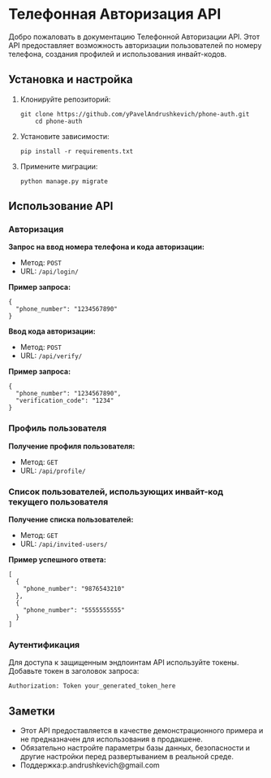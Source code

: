 <h1>Телефонная Авторизация API</h1>

<p>Добро пожаловать в документацию Телефонной Авторизации API. Этот API предоставляет возможность авторизации пользователей по номеру телефона, создания профилей и использования инвайт-кодов.</p>

<h2>Установка и настройка</h2>

<ol>
  <li>Клонируйте репозиторий:
    <pre><code>git clone https://github.com/yPavelAndrushkevich/phone-auth.git
    cd phone-auth</code></pre>
  </li>
  <li>Установите зависимости:
    <pre><code>pip install -r requirements.txt</code></pre>
  </li>
  <li>Примените миграции:
    <pre><code>python manage.py migrate</code></pre>
  </li>
</ol>

<h2>Использование API</h2>

<h3>Авторизация</h3>

<p><strong>Запрос на ввод номера телефона и кода авторизации:</strong></p>

<ul>
  <li>Метод: <code>POST</code></li>
  <li>URL: <code>/api/login/</code></li>
</ul>

<p><strong>Пример запроса:</strong></p>
<pre><code>{
  "phone_number": "1234567890"
}</code></pre>

<p><strong>Ввод кода авторизации:</strong></p>

<ul>
  <li>Метод: <code>POST</code></li>
  <li>URL: <code>/api/verify/</code></li>
</ul>

<p><strong>Пример запроса:</strong></p>
<pre><code>{
  "phone_number": "1234567890",
  "verification_code": "1234"
}</code></pre>

<h3>Профиль пользователя</h3>

<p><strong>Получение профиля пользователя:</strong></p>

<ul>
  <li>Метод: <code>GET</code></li>
  <li>URL: <code>/api/profile/</code></li>
</ul>

<h3>Список пользователей, использующих инвайт-код текущего пользователя</h3>

<p><strong>Получение списка пользователей:</strong></p>

<ul>
  <li>Метод: <code>GET</code></li>
  <li>URL: <code>/api/invited-users/</code></li>
</ul>

<p><strong>Пример успешного ответа:</strong></p>
<pre><code>[
  {
    "phone_number": "9876543210"
  },
  {
    "phone_number": "5555555555"
  }
]</code></pre>

<h3>Аутентификация</h3>

<p>Для доступа к защищенным эндпоинтам API используйте токены. Добавьте токен в заголовок запроса:</p>

<pre><code>Authorization: Token your_generated_token_here</code></pre>

<h2>Заметки</h2>

<ul>
  <li>Этот API предоставляется в качестве демонстрационного примера и не предназначен для использования в продакшене.</li>
  <li>Обязательно настройте параметры базы данных, безопасности и другие настройки перед развертыванием в реальной среде.</li>
  <li>Поддержка:p.andrushkevich@gmail.com</li>
</ul>


